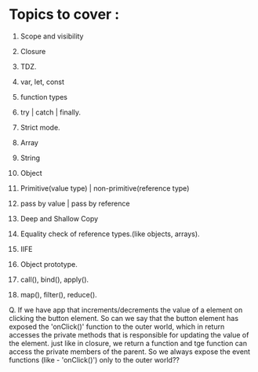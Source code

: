 # Topics to cover :

1. Scope and visibility
2. Closure
3. TDZ.
4. var, let, const
5. function types
6. try | catch | finally.

7. Strict mode.

8. Array
9. String
10. Object
11. Primitive(value type) | non-primitive(reference type)
12. pass by value | pass by reference
13. Deep and Shallow Copy
14. Equality check of reference types.(like objects, arrays).
15. IIFE
16. Object prototype.
17. call(), bind(), apply().
18. map(), filter(), reduce().

Q. If we have app that increments/decrements the value of a element on clicking the button element.
So can we say that the button element has exposed the 'onClick()' function to the outer world, which in return accesses the private methods that is responsible for updating the value of the element. just like in closure, we return a function and tge function can access the private members of the parent.
So we always expose the event functions (like - 'onClick()') only to the outer world??

